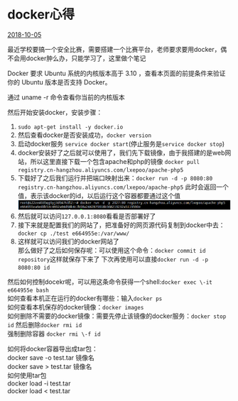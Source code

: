 # docker心得

[2018-10-05]()

最近学校要搞一个安全比赛，需要搭建一个比赛平台，老师要求要用docker，偶不会用docker肿么办，只能学习了，这里做个笔记  

Docker 要求 Ubuntu 系统的内核版本高于 3.10 ，查看本页面的前提条件来验证你的 Ubuntu 版本是否支持 Docker。

通过 uname \-r 命令查看你当前的内核版本

然后开始安装docker，安装步骤：

1.  `sudo apt-get install -y docker.io`
2.  然后查看docker是否安装成功，`docker version`
3.  启动docker服务 `service docker start`\(停止服务是`service docker stop`\)
4.  docker安装好了之后就可以使用了，我们先下载镜像，由于我搭建的是web网站，所以这里直接下载一个包含apache和php的镜像 `docker pull registry.cn-hangzhou.aliyuncs.com/lxepoo/apache-php5`
5.  下载好了之后我们运行并把端口映射出来：`docker run -d -p 8080:80 registry.cn-hangzhou.aliyuncs.com/lxepoo/apache-php5` 此时会返回一个值，表示该docker的id，以后运行这个容器都要通过这个值  
    ![](1.png)
6.  然后就可以访问`127.0.0.1:8080`看看是否部署好了
7.  接下来就是配置我们的网站了，把准备好的网页源代码复制到docker中去：`docker cp ./test e664955e:/var/www/`
8.  这样就可以访问我们的docker网站了  
    那么做好了之后如何保存呢：可以使用这个命令：`docker commit id repository`这样就保存下来了 下次再使用可以直接`docker run -d -p 8080:80 id`

然后如何控制docekr呢，可以用这条命令获得一个shell:`docker exec \-it e664955e bash`  
如何查看本机正在运行的docker有哪些：输入`docker ps`  
如何查看本机保存的docker镜像：`docker images`  
如何删除不需要的docker镜像：需要先停止该镜像的docker服务：`docker stop id` 然后删除`docker rmi id`  
强制删除容器 `docker rmi \-f id`

如何将docker容器导出成tar包：  
docker save \-o test.tar 镜像名  
docker save > test.tar 镜像名  
如何使用tar包  
docker load \-i test.tar  
docker load \< test.tar